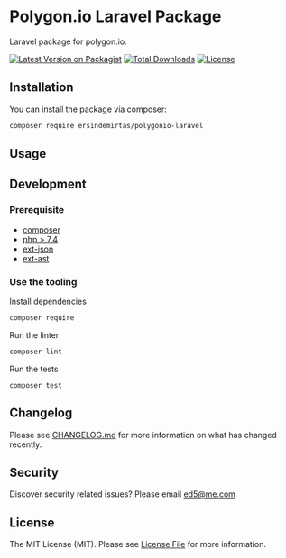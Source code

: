 # Polygon.io Laravel Package
Laravel package for polygon.io.

[![Latest Version on Packagist](https://img.shields.io/packagist/v/ersindemirtas/laravel-polygonio)](https://packagist.org/packages/ersindemirtas/laravel-polygonio)
[![Total Downloads](https://img.shields.io/packagist/dt/ersindemirtas/laravel-polygonio)](https://packagist.org/packages/ersindemirtas/laravel-polygonio)
[![License](https://img.shields.io/packagist/l/ersindemirtas/laravel-polygonio)](https://github.com/ersin-demirtas/polygonio-laravel/blob/master/LICENSE)


## Installation

You can install the package via composer:

```bash
composer require ersindemirtas/polygonio-laravel
```

## Usage



## Development

### Prerequisite

- [composer](https://getcomposer.org/)
- [php > 7.4](https://www.php.net/)
- [ext-json](https://www.php.net/manual/en/json.installation.php)
- [ext-ast](https://github.com/nikic/php-ast#installation)

### Use the tooling

Install dependencies
```bash
composer require
```

Run the linter
```bash
composer lint
```

Run the tests
```
composer test
```

## Changelog

Please see [CHANGELOG.md](CHANGELOG.md) for more information on what has changed recently.

## Security

Discover security related issues? Please email ed5@me.com

## License

The MIT License (MIT). Please see [License File](LICENSE) for more information.
